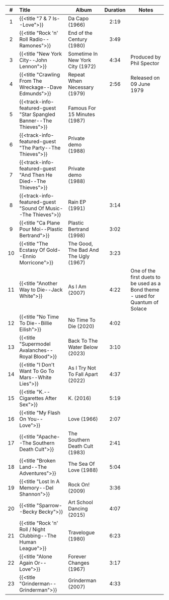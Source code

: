 | #  | Title                                                               | Album                                 | Duration | Notes                                                                          |
|:--:|:--------------------------------------------------------------------|---------------------------------------|:--------:|--------------------------------------------------------------------------------|
| 1  | {{<title "7 & 7 Is--Love">}}                                        | Da Capo (1966)                        |   2:19   |                                                                                |
| 2  | {{<title "Rock 'n' Roll Radio--Ramones">}}                          | End of the Century (1980)             |   3:49   |                                                                                |
| 3  | {{<title "New York City--John Lennon">}}                            | Sometime In New York City (1972)      |   4:34   | Produced by Phil Spector                                                       |
| 4  | {{<title "Crawling From The Wreckage--Dave Edmunds">}}              | Repeat When Necessary (1979)          |   2:56   | Released on 09 June 1979                                                       |
| 5  | {{<track-info-featured-guest "Star Spangled Banner--The Thieves">}} | Famous For 15 Minutes (1987)          |          |                                                                                |
| 6  | {{<track-info-featured-guest "The Party--The Thieves">}}            | Private demo (1988)                   |          |                                                                                |
| 7  | {{<track-info-featured-guest "And Then He Died--The Thieves">}}     | Private demo (1988)                   |          |                                                                                |
| 8  | {{<track-info-featured-guest "Sound Of Music--The Thieves">}}       | Rain EP (1991)                        |   3:14   |                                                                                |
| 9  | {{<title "Ca Plane Pour Moi--Plastic Bertrand">}}                   | Plastic Bertrand (1998)               |   3:02   |                                                                                |
| 10 | {{<title "The Ecstasy Of Gold--Ennio Morricone">}}                  | The Good, The Bad And The Ugly (1967) |   3:23   |                                                                                |
| 11 | {{<title "Another Way to Die--Jack White">}}                        | As I Am (2007)                        |   4:22   | One of the first duets to be used as a Bond theme - used for Quantum of Solace |
| 12 | {{<title "No Time To Die--Billie Eilish">}}                         | No Time To Die (2020)                 |   4:02   |                                                                                |
| 13 | {{<title "Supermodel Avalanches--Royal Blood">}}                    | Back To The Water Below  (2023)       |   3:10   |                                                                                |
| 14 | {{<title "I Don't Want To Go To Mars--White Lies">}}                | As I Try Not To Fall Apart (2022)     |   4:37   |                                                                                |
| 15 | {{<title "K.--Cigarettes After Sex">}}                              | K. (2016)                             |   5:19   |                                                                                |
| 16 | {{<title "My Flash On You--Love">}}                                 | Love (1966)                           |   2:07   |                                                                                |
| 17 | {{<title "Apache--The Southern Death Cult">}}                       | The Southern Death Cult (1983)        |   2:41   |                                                                                |
| 18 | {{<title "Broken Land--The Adventures">}}                           | The Sea Of Love (1988)                |   5:04   |                                                                                |
| 19 | {{<title "Lost In A Memory--Del Shannon">}}                         | Rock On! (2009)                       |   3:36   |                                                                                |
| 20 | {{<title "Sparrow--Becky Becky">}}                                  | Art School Dancing (2015)             |   4:07   |                                                                                |
| 21 | {{<title "Rock 'n' Roll / Night Clubbing--The Human League">}}      | Travelogue (1980)                     |   6:23   |                                                                                |
| 22 | {{<title "Alone Again Or--Love">}}                                  | Forever Changes (1967)                |   3:17   |                                                                                |
| 23 | {{<title "Grinderman--Grinderman">}}                                | Grinderman (2007)                     |   4:33   |                                                                                |

